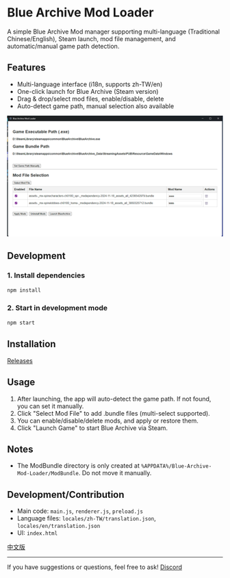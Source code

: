 # Blue Archive Mod Loader

A simple Blue Archive Mod manager supporting multi-language (Traditional Chinese/English), Steam launch, mod file management, and automatic/manual game path detection.

## Features
- Multi-language interface (i18n, supports zh-TW/en)
- One-click launch for Blue Archive (Steam version)
- Drag & drop/select mod files, enable/disable, delete
- Auto-detect game path, manual selection also available

![alt text](image.png)

## Development

### 1. Install dependencies
```bash
npm install
```

### 2. Start in development mode
```bash
npm start
```

## Installation

[Releases](https://github.com/fiseleo/Blue-Archive-Mod-Loader/releases)

## Usage
1. After launching, the app will auto-detect the game path. If not found, you can set it manually.
2. Click "Select Mod File" to add .bundle files (multi-select supported).
3. You can enable/disable/delete mods, and apply or restore them.
4. Click "Launch Game" to start Blue Archive via Steam.

## Notes
- The ModBundle directory is only created at `%APPDATA%/Blue-Archive-Mod-Loader/ModBundle`. Do not move it manually.

## Development/Contribution
- Main code: `main.js`, `renderer.js`, `preload.js`
- Language files: `locales/zh-TW/translation.json`, `locales/en/translation.json`
- UI: `index.html`



[中文版](READMECH.md)

---

If you have suggestions or questions, feel free to ask!
[Discord](https://discord.gg/nQ4rg4K8QE)

